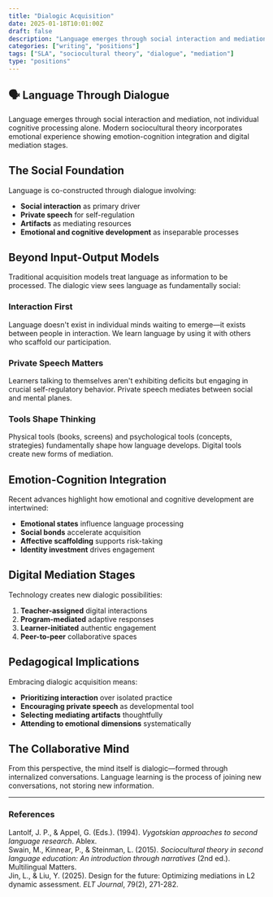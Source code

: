 ```yaml
---
title: "Dialogic Acquisition"
date: 2025-01-18T10:01:00Z
draft: false
description: "Language emerges through social interaction and mediation, not individual cognitive processing alone."
categories: ["writing", "positions"]
tags: ["SLA", "sociocultural theory", "dialogue", "mediation"]
type: "positions"
---
```


## 🗣️ Language Through Dialogue

Language emerges through social interaction and mediation, not individual cognitive processing alone. Modern sociocultural theory incorporates emotional experience showing emotion-cognition integration and digital mediation stages.

## The Social Foundation

Language is co-constructed through dialogue involving:

- **Social interaction** as primary driver
- **Private speech** for self-regulation
- **Artifacts** as mediating resources
- **Emotional and cognitive development** as inseparable processes

## Beyond Input-Output Models

Traditional acquisition models treat language as information to be processed. The dialogic view sees language as fundamentally social:

### Interaction First
Language doesn't exist in individual minds waiting to emerge—it exists between people in interaction. We learn language by using it with others who scaffold our participation.

### Private Speech Matters
Learners talking to themselves aren't exhibiting deficits but engaging in crucial self-regulatory behavior. Private speech mediates between social and mental planes.

### Tools Shape Thinking
Physical tools (books, screens) and psychological tools (concepts, strategies) fundamentally shape how language develops. Digital tools create new forms of mediation.

## Emotion-Cognition Integration

Recent advances highlight how emotional and cognitive development are intertwined:

- **Emotional states** influence language processing
- **Social bonds** accelerate acquisition
- **Affective scaffolding** supports risk-taking
- **Identity investment** drives engagement

## Digital Mediation Stages

Technology creates new dialogic possibilities:

1. **Teacher-assigned** digital interactions
2. **Program-mediated** adaptive responses
3. **Learner-initiated** authentic engagement
4. **Peer-to-peer** collaborative spaces

## Pedagogical Implications

Embracing dialogic acquisition means:

- **Prioritizing interaction** over isolated practice
- **Encouraging private speech** as developmental tool
- **Selecting mediating artifacts** thoughtfully
- **Attending to emotional dimensions** systematically

## The Collaborative Mind

From this perspective, the mind itself is dialogic—formed through internalized conversations. Language learning is the process of joining new conversations, not storing new information.

---

### References
Lantolf, J. P., & Appel, G. (Eds.). (1994). *Vygotskian approaches to second language research*. Ablex.  
Swain, M., Kinnear, P., & Steinman, L. (2015). *Sociocultural theory in second language education: An introduction through narratives* (2nd ed.). Multilingual Matters.  
Jin, L., & Liu, Y. (2025). Design for the future: Optimizing mediations in L2 dynamic assessment. *ELT Journal*, 79(2), 271-282.